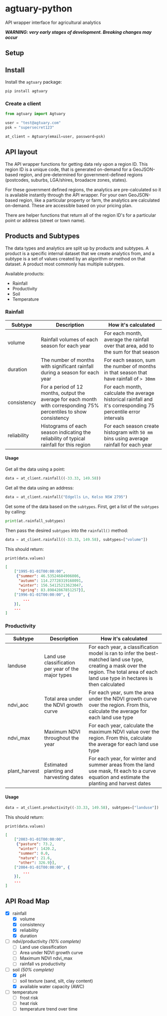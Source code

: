 # agtuary-python

API wrapper interface for agricultural analytics 

***WARNING: very early stages of development. Breaking changes may occur***

## Setup

## Install

Install the `agtuary` package:

```
pip install agtuary
```

### Create a client


```python
from agtuary import Agtuary

user = "test@agtuary.com"
psk = "supersecret123"

at_client = Agtuary(email=user, password=psk)
```

## API layout

The API wrapper functions for getting data rely upon a region ID. This region ID is a unique code, that is generated on-demand for a GeoJSON-based region, and pre-determined for government-defined regions (postcodes, suburbs, LGA/shires, broadacre zones, states). 

For these government defined regions, the analytics are pre-calculated so it is available instantly through the API wrapper. For your own GeoJSON-based region, like a particular property or farm, the analytics are calculated on-demand. These are accessible based on your pricing plan.

There are helper functions that return all of the region ID's for a particular point or address (street or town name).


## Products and Subtypes

The data types and analytics are split up by products and subtypes. A product is a specific internal dataset that we create analytics from, and a subtype is a set of values created by an algorithm or method on that dataset. A product most commonly has multiple subtypes.

Available products:

- Rainfall
- Productivity
- Soil
- Temperature

### Rainfall


|Subtype|Description|How it's calculated|
|---|---|---|
|volume|Rainfall volumes of each season for each year|For each month, average the rainfall over that area, add to the sum for that season|
|duration|The number of months with significant rainfall during a season for each year|For each season, sum the number of months in that season that have rainfall of `> 30mm`|
consistency|For a period of 12 months, output the average for each month with corresponding 75% percentiles to show consistency|For each month, calculate the average historical rainfall and it's corresponding 75 percentile error intervals|
|reliability|Histograms of each season indicating the reliability of typical rainfall for this region|For each season create  histogram with `50 mm` bins using average rainfall for each year|

#### Usage

Get all the data using a point:

```python
data = at_client.rainfall((-33.33, 149.58))
```

Get all the data using an address:

```python
data = at_client.rainfall("Edgells Ln, Kelso NSW 2795")
```

Get some of the data based on the `subtypes`. First, get a list of the `subtypes` by calling:

```python
print(at.rainfall_subtypes)
```

Then pass the desired `subtypes` into the `rainfall()` method:

```python
data = at_client.rainfall((-33.33, 149.58), subtypes=["volume"])
```

This should return:

`print(data.values)`

```json
[
    ["1995-01-01T00:00:00",
     {"summer": 46.53524684906006,
      "autumn": 114.27728319168091,
      "winter": 156.54125213623047,
      "spring": 83.89842867851257}],
    ["1996-01-01T00:00:00", {
        ...
    }],
    ...
]
```

### Productivity

|Subtype|Description|How it's calculated|
|---|---|---|
|landuse|Land use classification per year of the major types|For each year, a classification model is ran to infer the best-matched land use type, creating a mask over the region. The total area of each land use type in hectares is then calculated |
|ndvi_aoc|Total area under the NDVI growth curve|For each year, sum the area under the NDVI growth curve over the region. From this, calculate the average for each land use type|
|ndvi_max|Maximum NDVI throughout the year|For each year, calculate the maximum NDVI value over the region. From this, calculate the average for each land use type| 
|plant_harvest|Estimated planting and harvesting dates|For each year, for winter and summer areas from the land use mask, fit each to a curve equation and estimate the planting and harvest dates| 

#### Usage

```python
data = at_client.productivity((-33.33, 149.58), subtypes=["landuse"])
```

This should return:

`print(data.values)`

```json
[
    ["2003-01-01T00:00:00",
     {"pasture": 73.2,
      "winter": 1420.2,
      "summer": 0.0,
      "nature": 21.6,
      "other": 326.9}],
    ["2004-01-01T00:00:00", {
        ...
    }],
    ...
]
```

## API Road Map

- [x] rainfall
    - [x] volume
    - [x] consistency
    - [x] reliability
    - [x] duration
- [ ] ndvi/productivity *(10% complete)*
    - [ ] Land use classification
    - [ ] Area under NDVI growth curve
    - [ ] Maximum NDVI ndvi_max
    - [ ] rainfall vs productivity
- [ ] soil *(50% complete)*
    - [x] pH
    - [ ] soil texture (sand, silt, clay content)
    - [x] available water capacity (AWC)
- [ ] temperature
    - [ ] frost risk
    - [ ] heat risk
    - [ ] temperature trend over time

